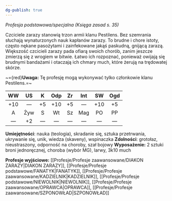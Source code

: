 ```yaml
---
dg-publish: true
---
```

*Profesja podstawowa/specjalna (Księga zasad s. 35)*

Czciciele zarazy stanowią trzon armii klanu Pestilens. Bez szemrania słuchają wynaturzonych nauk kapłanów zarazy. To brudne i chore istoty, często nękane pasożytami i zainfekowane jakąś paskudną, gnijącą zarazą. Większość czcicieli zarazy pada ofiarą swoich chorób, zanim jeszcze zmierzą się z wrogiem w bitwie. Łatwo ich rozpoznać, ponieważ owijają się brudnymi bandażami i otaczają ich chmary much, które żerują na trędowatej skórze.

~={red}**Uwaga:** Tę profesję mogą wykonywać tylko członkowie klanu Pestilens.=~

| WW  | US  |  K  | Odp | Zr  | Int | SW  | Ogd |
| :-: | :-: | :-: | :-: | :-: | :-: | :-: | :-: |
| +10 |  —  | +5  | +10 | +5  |  —  | +10 | +5  |
|  A  | Żyw |  S  | Wt  | Sz  | Mag | PO  | PP  |
|  —  | +2  |  —  |  —  |  —  |  —  |  —  |  —  |

**Umiejętności**: nauka (teologia), skradanie się, sztuka przetrwania, ukrywanie się, unik, wiedza (skaveny), wspinaczka
**Zdolności**: grotołaz, nieustraszony, odporność na choroby, szał bojowy
**Wyposażenie:** 2 sztuki broni jednoręcznej, choroba (wybór MG), larwy, 3k10 much

**Profesje wyjściowe:** [[Profesje/Profesje zaawansowane/DIAKON ZARAZY\|DIAKON ZARAZY]], [[Profesje/Profesje podstawowe/FANATYK\|FANATYK]], [[Profesje/Profesje zaawansowane/KADZIELNIK\|KADZIELNIK]], [[Profesje/Profesje podstawowe/NIEWOLNIK\|NIEWOLNIK]], [[Profesje/Profesje zaawansowane/OPRAWCA\|OPRAWCA]], [[Profesje/Profesje zaawansowane/SZPONOWŁAD\|SZPONOWŁAD]]